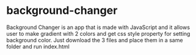 # background-changer
Background Changer is an app that is made with JavaScript and it allows user to make gradient with 2 colors and get css style property for setting background color.
Just download the 3 files and place them in a same folder and run index.html

